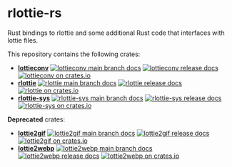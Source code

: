 # rlottie-rs

Rust bindings to rlottie and some additional Rust code that interfaces with lottie files.

This repository contains the following crates:

 - [**lottieconv**](lottieconv/README.md)
   [![lottieconv main branch docs](https://img.shields.io/badge/docs-main-blue.svg)](https://msrd0.github.io/rlottie-rs/doc/lottieconv/index.html)
   [![lottieconv release docs](https://img.shields.io/badge/docs-release-blue)](https://docs.msrd0.de/#lottieconv)
   [![lottieconv on crates.io](https://img.shields.io/crates/v/lottieconv.svg)](https://crates.io/crates/lottieconv)
 - [**rlottie**](rlottie/README.md)
   [![rlottie main branch docs](https://img.shields.io/badge/docs-main-blue.svg)](https://msrd0.github.io/rlottie-rs/doc/rlottie/index.html)
   [![rlottie release docs](https://img.shields.io/badge/docs-release-blue)](https://docs.msrd0.de/#rlottie)
   [![rlottie on crates.io](https://img.shields.io/crates/v/rlottie.svg)](https://crates.io/crates/rlottie)
 - [**rlottie-sys**](rlottie-sys/README.md)
   [![rlottie-sys main branch docs](https://img.shields.io/badge/docs-main-blue.svg)](https://msrd0.github.io/rlottie-rs/doc/rlottie-sys/index.html)
   [![rlottie-sys release docs](https://img.shields.io/badge/docs-release-blue)](https://docs.msrd0.de/#rlottie-sys)
   [![rlottie-sys on crates.io](https://img.shields.io/crates/v/rlottie-sys.svg)](https://crates.io/crates/rlottie-sys)

**Deprecated** crates:

 - [**lottie2gif**](lottie2gif/README.md)
   [![lottie2gif main branch docs](https://img.shields.io/badge/docs-main-blue.svg)](https://msrd0.github.io/rlottie-rs/doc/lottie2gif/index.html)
   [![lottie2gif release docs](https://img.shields.io/badge/docs-release-blue)](https://docs.msrd0.de/#lottie2gif)
   [![lottie2gif on crates.io](https://img.shields.io/crates/v/lottie2gif.svg)](https://crates.io/crates/lottie2gif)
 - [**lottie2webp**](lottie2webp/README.md)
   [![lottie2webp main branch docs](https://img.shields.io/badge/docs-main-blue.svg)](https://msrd0.github.io/rlottie-rs/doc/lottie2webp/index.html)
   [![lottie2webp release docs](https://img.shields.io/badge/docs-release-blue)](https://docs.msrd0.de/#lottie2webp)
   [![lottie2webp on crates.io](https://img.shields.io/crates/v/lottie2webp.svg)](https://crates.io/crates/lottie2webp)
